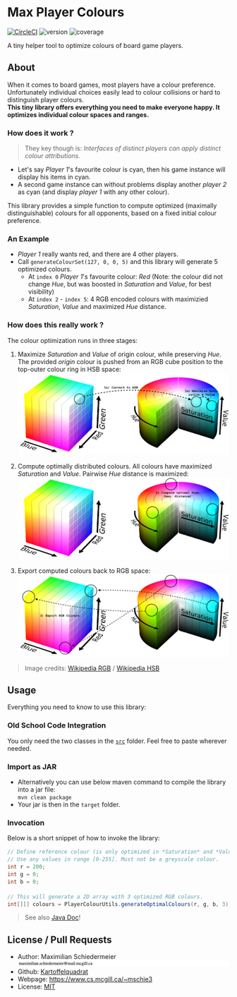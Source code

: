 # Max Player Colours

[![CircleCI](https://circleci.com/gh/kartoffelquadrat/MaxPlayerColours.svg?style=svg)](https://circleci.com/gh/kartoffelquadrat/MaxPlayerColours)
![version](https://img.shields.io/badge/version-1.0.0-brightgreen)
![coverage](https://img.shields.io/badge/coverage-100%25-brightgreen)

A tiny helper tool to optimize colours of board game players.

## About 

When it comes to board games, most players have a colour preference. Unfortunately individual choices easily lead to colour collisions or hard to distinguish player colours.  
**This tiny library offers everything you need to make everyone happy. It optimizes individual colour spaces and ranges.**

### How does it work ?

 > They key though is: *Interfaces of distinct players can apply distinct colour attributions.*

 * Let's say  *Player 1*'s favourite colour is cyan, then his game instance will display his items in cyan.
 * A second game instance can without problems display another *player 2* as cyan (and display *player 1* with any other colour).  

This library provides a simple function to compute optimized (maximally distinguishable) colours for all opponents, based on a fixed initial colour preference.

### An Example

 * *Player 1* really wants red, and there are 4 other players.
 * Call ```generateColourSet(127, 0, 0, 5)``` and this library will generate 5 optimized colours.
   * At ```index 0``` *Player 1*'s favourite colour: *Red* (Note: the colour did not change *Hue*, but was boosted in *Saturation* and *Value*, for best visibility)
   * At ```index 2``` - ```index 5```: 4 RGB encoded colours with maximizied *Saturation*, *Value* and maximized *Hue* distance.

### How does this really work ?

The colour optimization runs in three stages:

 1. Maximize *Saturation* and *Value* of origin colour, while preserving *Hue*. The provided *origin* colour is pushed from an RGB cube position to the top-outer colour ring in HSB space:  
![step-one](markdown/colour-spaces-maximize.png)

 2. Compute optimally distributed colours. All colours have maximized *Saturation* and *Value*. Pairwise *Hue* distance is maximized:
![step-two](markdown/colour-spaces-distribute.png)  

 3. Export computed colours back to RGB space:
![step-two](markdown/colour-spaces-export.png)  


 > Image credits: [Wikipedia RGB](https://en.wikipedia.org/wiki/RGB_color_model) / [Wikipedia HSB](https://en.wikipedia.org/wiki/HSL_and_HSV)

## Usage

Everything you need to know to use this library:

### Old School Code Integration

You only need the two classes in the [```src```](https://github.com/kartoffelquadrat/MaxPlayerColours/tree/master/src/main/java/eu/kartoffelquadrat/maxplayercolours) folder. Feel free to paste wherever needed.

### Import as JAR

 * Alternatively you can use below maven command to compile the library into a jar file:  
```mvn clean package```
 * Your jar is then in the ```target``` folder.

### Invocation

Below is a short snippet of how to invoke the library:
 
```java
// Define reference colour (is only optimized in *Saturation* and *Value*, keeps *Hue*).
// Use any values in range [0-255]. Must not be a greyscale colour.
int r = 200;
int g = 0;
int b = 0;

// This will generate a 2D array with 3 optimized RGB colours.
int[][] colours = PlayerColourUtils.generateOptimalColours(r, g, b, 3);
```

 > See also [Java Doc](https://kartoffelquadrat.github.io/MaxPlayerColours/)!

## License / Pull Requests

 * Author: Maximilian Schiedermeier ![email](markdown/email.png)
 * Github: [Kartoffelquadrat](https://github.com/kartoffelquadrat)
 * Webpage: https://www.cs.mcgill.ca/~mschie3
 * License: [MIT](https://opensource.org/licenses/MIT)
